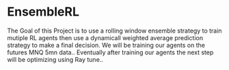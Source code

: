 # EnsembleRL
The Goal of this Project is to use a rolling window ensemble strategy to train mutiple RL agents then use a dynamicall weighted average prediction strategy to make a final decision.
We will be training our agents on the futures MNQ 5mn data..
Eventually after training our agents the next step will be optimizing using Ray tune..
